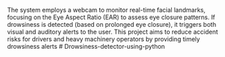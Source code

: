 The system employs a webcam to monitor real-time facial landmarks, focusing on the Eye Aspect Ratio (EAR) to assess eye 
closure patterns. If drowsiness is detected (based on prolonged eye closure), it triggers both visual and auditory alerts to the 
user. This project aims to reduce accident risks for drivers and heavy machinery operators by providing timely drowsiness 
alerts  # Drowsiness-detector-using-python
